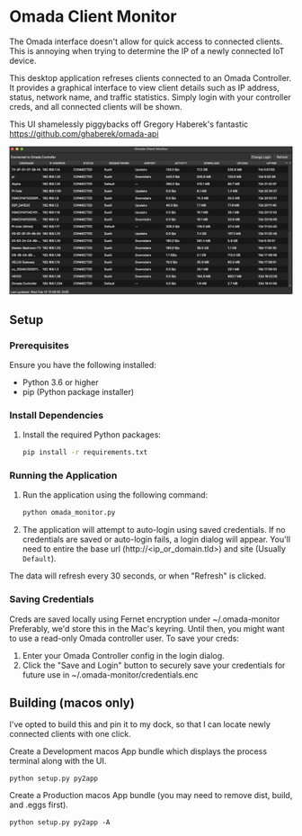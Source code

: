 
# Omada Client Monitor

The Omada interface doesn't allow for quick access to connected clients. This is annoying when trying to determine the IP of a newly connected IoT device. 

This desktop application refreses clients connected to an Omada Controller. It provides a graphical interface to view client details such as IP address, status, network name, and traffic statistics. Simply login with your controller creds, and all connected clients will be shown.

This UI shamelessly piggybacks off Gregory Haberek's fantastic https://github.com/ghaberek/omada-api


![Omada Controller](controller.png)


## Setup

### Prerequisites

Ensure you have the following installed:
- Python 3.6 or higher
- pip (Python package installer)

### Install Dependencies

1. Install the required Python packages:
    ```sh
    pip install -r requirements.txt
    ```

### Running the Application

1. Run the application using the following command:
    ```sh
    python omada_monitor.py
    ```

2. The application will attempt to auto-login using saved credentials. If no credentials are saved or auto-login fails, a login dialog will appear. You'll need to entire the base url (http://<ip_or_domain.tld>) and site (Usually `Default`).

The data will refresh every 30 seconds, or when "Refresh" is clicked.

### Saving Credentials

Creds are saved locally using Fernet encryption under ~/.omada-monitor Preferably, we'd store this in the Mac's keyring. Until then, you might want to use a read-only Omada controller user. To save your creds:

1. Enter your Omada Controller config in the login dialog.
2. Click the "Save and Login" button to securely save your credentials for future use in ~/.omada-monitor/credentials.enc

## Building (macos only)

I've opted to build this and pin it to my dock, so that I can locate newly connected clients with one click.

Create a Development macos App bundle which displays the process terminal along with the UI.

```
python setup.py py2app
```

Create a Production macos App bundle (you may need to remove dist, build, and .eggs first).

```
python setup.py py2app -A
```